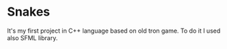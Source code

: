# Snakes
It's my first project in C++ language based on old tron game.
To do it I used also SFML library.
